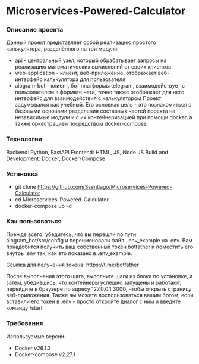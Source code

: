 # Microservices-Powered-Calculator

### Описание проекта
Данный проект представляет собой реализацию простого калькулятора, разделённого на три модуля:
* api - центральный узел, который обрабатывает запросы на реализацию математических вычислений 
  от своих клиентов
* web-application - клиент, веб-приложение, отображает веб-интерфейс калькулятора для пользователя
* aiogram-bot - клиент, бот платформы telegram, взаимодействует с пользователем в формате чата, 
  точно также отображает для него интерфейс для взаимодействия с калькулятором
Проект задумывался как учебный. Его основная цель - это познакомиться с базовыми основами 
  разделения составных частей проекта на независимые модули и с их контейнеризацией при помощи 
  docker, а также оркестрацией посредством docker-compose

### Технологии
Backend: Python, FastAPI
Frontend: HTML, JS, Node JS
Build and Development: Docker, Docker-Compose

### Установка 
* git clone https://github.com/Ssentiago/Microservices-Powered-Calculator
* cd Microservices-Powered-Calculator
* docker-compose up -d

### Как пользоваться
Прежде всего, убедитесь, что вы перешли по пути aiogram_bot/src/config и переименовали файл .
env_example на .env. Вам понадобится получить ваш собственный токен botfather и поместить его 
внутрь .env так, как это показано в .env_example.

Ссылка для получения токена: https://t.me/botfather

После выполнения этого шага, выполните шаги из блока по установке, а затем, убедившись, что 
контейнеры успешно запущены и работают, перейдите в браузере по адресу 127.0.0.1:3000, чтобы 
открыть страницу веб-приложения. Также вы можете воспользоваться вашим ботом, если вставили его 
токен в .env - просто откройте диалог с ним и введите команду /start

### Требования
Используемые версии:
* Docker v26.1.3
* Docker-compose v2.27.1
